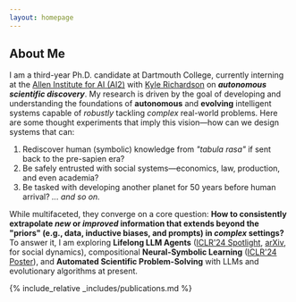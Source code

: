 ```yaml
---
layout: homepage
---
```


## About Me

I am a third-year Ph.D. candidate at Dartmouth College, currently interning at the [Allen Institute for AI (AI2)](https://allenai.org/) with [Kyle Richardson](https://www.nlp-kyle.com/) on ***autonomous scientific discovery***. My research is driven by the goal of developing and understanding the foundations of **autonomous** and **evolving** intelligent systems capable of *robustly* tackling *complex* real-world problems. Here are some thought experiments that imply this vision—how can we design systems that can:
1. Rediscover human (symbolic) knowledge from *"tabula rasa"* if sent back to the pre-sapien era?
2. Be safely entrusted with social systems—economics, law, production, and even academia?
4. Be tasked with developing another planet for 50 years before human arrival?
*... and so on.*

While multifaceted, they converge on a core question: **How to consistently extrapolate *new* or *improved* information that extends beyond the "priors" (e.g., data, inductive biases, and prompts) in *complex* settings?** To answer it, I am exploring **Lifelong LLM Agents** ([ICLR'24 Spotlight](https://openreview.net/pdf?id=s9z0HzWJJp), [arXiv](https://arxiv.org/pdf/2409.17266), for social dynamics), compositional **Neural-Symbolic Learning** ([ICLR'24 Poster](https://openreview.net/pdf?id=uqxBTcWRnj)), and **Automated Scientific Problem-Solving** with LLMs and evolutionary algorithms at present.


{% include_relative _includes/publications.md %}



<!-- ## Misc

I like movies, classical music, opera, hiking, and random walks. My favorite directors are Akira Kurosawa and Martin Scorsese.  -->

